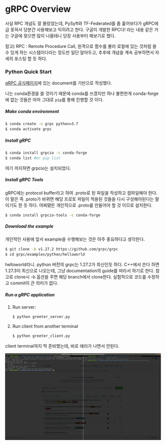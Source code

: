 # gRPC Overview

사실 RPC 개념도 잘 몰랐었는데, PySyft와 TF-Federated를 좀 훑어보다가 gRPC에 급 꽂혀서 당분간 사용해보고 익히려고 한다. 구글이 개발한 RPC다! 라는 내용 같은 거는 구글에 찾으면 많이 나올테니 당장 사용부터 해보기로 했다.

참고) RPC : Remote Procedure Call, 원격으로 함수를 불러 로컬에 있는 것처럼 쓸 수 있게 하는 시스템이다라는 정도만 일단 알아두고, 추후에 개념을 계속 공부하면서 자세히 포스팅 할 듯 하다.

### Python Quick Start

[gRPC 공식페이지](https://grpc.io/)에 있는 document를 기반으로 작성했다.

나는 conda환경을 쓸 것이기 때문에 conda를 쓰겠지만 하나 불편한게 conda-forge에 없는 것들은 아마 그대로 `pip`를 통해 진행할 것 이다.

##### Make conda environment

```bash
$ conda create -n grpc python=3.7
$ conda activate grpc
```



##### Install gRPC

```bash
$ conda install grpcio -c conda-forge
$ conda list #or pip list
```

여기 까지하면 grpcio는 설치되었다.



##### Install gRPC Tools

gRPC에는 protocol buffer라고 하여 .proto로 된 파일을 작성하고 컴파일해야 한다. 이 말은 즉 .proto가 바뀌면 해당 프로토 파일이 적용된 것들을 다시 구성해야된다는 말이기도 한 듯 하다. 어찌됐든 개인적으로 .proto를 만들어야 할 것 이므로 설치한다.

```bash
$ conda install grpcio-tools -c conda-forge
```



##### Download the example

개인적인 사용에 앞서 example을 수행해보는 것은 아주 중요하다고 생각한다. 

```bash
$ git clone -b v1.27.2 https://github.com/grpc/grpc
$ cd grpc/examples/python/helloworld
```

helloworld라니. python 버전의 grpc는 1.27.2가 최신인듯 하다. C++에서 쓴다 하면 1.27.3이 최신으로 나오는데, 그냥 documentation의 guide를 따라서 하기로 한다. 참고로 clone시 -b 옵션을 주면 해당 branch에서 clone한다. 실험적으로 코드를 수정하고 commit이 큰 의미가 없다.



##### Run a gRPC application

1. Run server:

   ```bash
   $ python greeter_server.py
   ```

2. Run client from another terminal

   ```bash
   $ python greeter_client.py
   ```

   

client terminal까지 딱 준비했는데, 바로 에러가 나면서 안된다.

![e-grpc](../assets/images/grpc-error.png)







